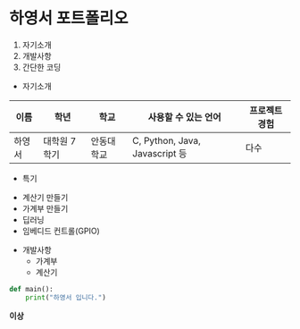 # 하영서 포트폴리오

1. 자기소개
2. 개발사항
3. 간단한 코딩


* 자기소개

이름|학년|학교|사용할 수 있는 언어|프로젝트 경험
---|---|---|---|---|
하영서|대학원 7학기|안동대학교| C, Python, Java, Javascript 등 | 다수

* 특기
 - 계산기 만들기
 - 가계부 만들기
 - 딥러닝
 - 임베디드 컨트롤(GPIO)


* 개발사항
  * 가계부
  * 계산기

```python
def main():
    print("하영서 입니다.")
```

**이상**
